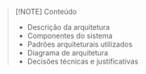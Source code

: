 
> [!NOTE] Conteúdo
> - Descrição da arquitetura
> - Componentes do sistema
> - Padrões arquiteturais utilizados
> - Diagrama de arquitetura
> - Decisões técnicas e justificativas
